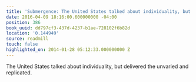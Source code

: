 ```yaml
---
title: 'Submergence: The United States talked about individuality, but delivered …'
date: 2016-04-09 18:16:00.600000000 -04:00
position: 386
book_uuid: dd797cf3-437d-4237-b1ae-728102f6b82d
location: '0.144949'
source: readmill
touch: false
highlighted_on: 2014-01-28 05:12:33.000000000 Z
---
```


The United States talked about individuality, but delivered the unvaried and replicated.